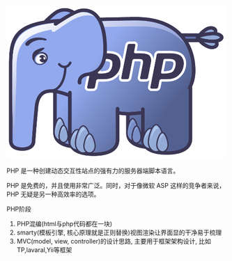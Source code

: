 ![](/assets/php-banner.png)

PHP 是一种创建动态交互性站点的强有力的服务器端脚本语言。

PHP 是免费的，并且使用非常广泛。同时，对于像微软 ASP 这样的竞争者来说，PHP 无疑是另一种高效率的选项。

PHP阶段
1. PHP混编(html与php代码都在一块)
2. smarty(模板引擎, 核心原理就是正则替换)视图渲染让界面显的干净易于梳理
3. MVC(model, view, controller)的设计思路, 主要用于框架架构设计, 比如TP,lavaral,Yii等框架